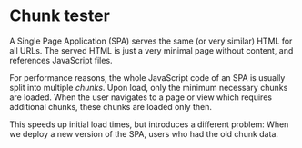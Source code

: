 # Chunk tester

A Single Page Application (SPA) serves the same (or very similar) HTML for all URLs. The served HTML is just a very minimal page without content, and references JavaScript files.

For performance reasons, the whole JavaScript code of an SPA is usually split into multiple *chunks*. Upon load, only the minimum necessary chunks are loaded. When the user navigates to a page or view which requires additional chunks, these chunks are loaded only then.

This speeds up initial load times, but introduces a different problem: When we deploy a new version of the SPA, users who had the old chunk data.


